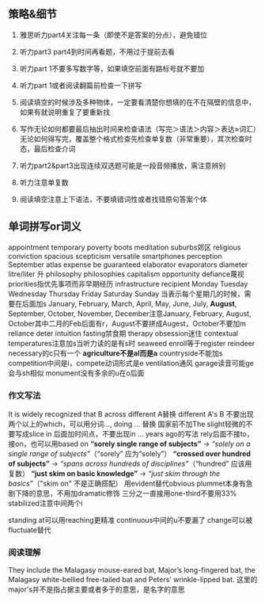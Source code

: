 ## 策略&细节

1. 雅思听力part4关注每一条（即使不是答案的分点），避免错位

2. 听力part3 part4到时间再看题，不用过于提前去看

3. 听力part 1不要多写数字等，如果填空前面有路标号就不要加
4. 听力part 1或者阅读翻篇前检查一下拼写

5. 阅读填空的时候涉及多种物体，一定要看清楚你想填的在不在隔壁的信息中，如果有就说明重复了要重新找

6. 写作无论如何都要最后抽出时间来检查语法（写完＞语法＞内容＞表达≈词汇）无论如何得写完，覆盖整个格式检查先检查单复数（非常重要），其次检查时态，最后检查介词

7. 听力part2&part3出现连续双选题可能是一段音频播放，需注意辨别

8. 听力注意单复数

9. 阅读填空注意上下语法，不要填错词性或者找错原句答案个体



## 单词拼写or词义

appointment
temporary
poverty
boots
meditation
suburbs郊区
religious conviction
spacious
scepticism
versatile
smartphones
perception
September
atlas
expense
be guaranteed
elaborator
evaporators
diameter
litre/liter 升
philosophy philosophies 
capitalism
opportunity
defiance蔑视
priorities指优先事项而非早期经历
infrastructure
recipient
Monday Tuesday Wednesday Thursday Friday Saturday Sunday
当表示每个星期几的时候，需要在后面加s
January, February, March, April, May, June, July, **August**, September, October, November, December注意January, February, August, October其中二月的Feb后面有r，August不要拼成Augest，October不要加m
reliance
deter
intuition
fasting禁食期
therapy
obsession迷住
contextual
temperatures注意加s当听力读的是有s时
seaweed
enroll等于register
reindeer
necessary的c只有一个
**agriculture不是al而是a**
countryside不能加s
competition中间是i，compete动词形式是e
ventilation通风
garage读音可能ge会与sh相似
monument没有多余的u在o后面




### 作文写法

It is widely recognized that
B across different  A替换 different A's B
不要出现两个以上的which，可以用分词..., doing ... 替换
国家前不加The
slight轻微的不要写成slice
in 后面加时间点，不要出现in ... years ago的写法
rely后面不接to，接on，也可以用based on
**“sorely single range of subjects”** → *“solely on a single range of subjects”*（“sorely” 应为“solely”）
**“crossed over hundred of subjects”** → *“spans across hundreds of disciplines”*（“hundred” 应该用复数）
**“just skim on basic knowledge”** → *“just skim through the basics”*（"skim on" 不是正确搭配）
用evident替代obvious
plummet本身有急剧下降的意思，不用加dramatic修饰
三分之一直接用one-third不要用33%
stabilized注意中间两个i

standing at可以用reaching更精准
continuous中间的u不要漏了
change可以被fluctuate替代

### 阅读理解

They include the Malagasy mouse-eared bat, Major’s long-fingered bat, the Malagasy white-bellied free-tailed bat and Peters’ wrinkle-lipped bat.
这里的major's并不是指占据主要或者多于的意思，是名字的意思


